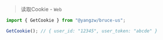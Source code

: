 > 读取Cookie - `Web`

```js
import { GetCookie } from "@yangzw/bruce-us";

GetCookie(); // { user_id: "12345", user_token: "abcde" }
```